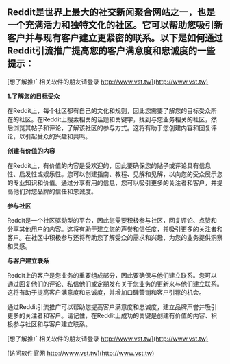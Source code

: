 ## **Reddit是世界上最大的社交新闻聚合网站之一，也是一个充满活力和独特文化的社区。它可以帮助您吸引新客户并与现有客户建立更紧密的联系。以下是如何通过Reddit引流推广提高您的客户满意度和忠诚度的一些提示：**

[想了解推广相关软件的朋友请登录 http://www.vst.tw](http://www.vst.tw)

**1.了解您的目标受众**

在Reddit上，每个社区都有自己的文化和规则，因此您需要了解您的目标受众所在的社区。在Reddit上搜索相关的话题和关键字，找到与您业务相关的社区，然后浏览其帖子和评论，了解该社区的参与方式。这将有助于您创建内容和回复评论，以引起受众的兴趣和共鸣。

**创建有价值的内容**

在Reddit上，有价值的内容是受欢迎的，因此要确保您的贴子或评论具有信息性、启发性或娱乐性。您可以创建指南、教程、见解和见解，以向您的受众展示您的专业知识和价值。通过分享有用的信息，您可以吸引更多的关注者和客户，并提高他们对您品牌的信任和忠诚度。

**参与社区**

Reddit是一个社区驱动型的平台，因此您需要积极参与社区，回复评论、点赞和分享其他用户的内容。这将有助于建立您的声誉和信任度，并吸引更多的关注者和客户。在社区中积极参与还将帮助您了解受众的需求和兴趣，为您的业务提供洞察和灵感。

**与客户建立联系**

Reddit上的客户是您业务的重要组成部分，因此要确保与他们建立联系。您可以通过回复他们的评论、私信他们或定期发布关于您业务的更新来与他们建立联系。这将有助于提高客户满意度和忠诚度，并增加口碑营销和客户引荐的机会。

通过Reddit引流推广可以帮助您提高客户满意度和忠诚度，建立品牌声誉并吸引更多的关注者和客户。请记住，在Reddit上成功的关键是创建有价值的内容、积极参与社区和与客户建立联系。

[想了解推广相关软件的朋友请登录 http://www.vst.tw](http://www.vst.tw)


[访问软件官网 http://www.vst.tw](http://www.vst.tw)
